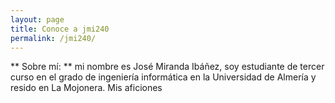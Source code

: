 ```yaml
---
layout: page
title: Conoce a jmi240
permalink: /jmi240/
---
```

** Sobre mí: ** mi nombre es José Miranda Ibáñez, soy estudiante de tercer curso en el grado de ingeniería informática en la Universidad de Almería y resido en La Mojonera. Mis aficiones